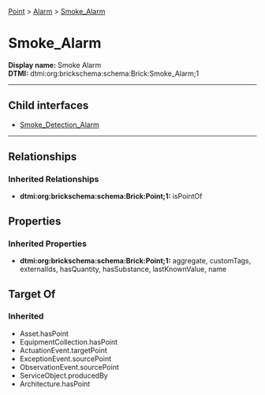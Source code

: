 [Point](../../Point.md) > [Alarm](../Alarm.md) > [Smoke_Alarm](#)
# Smoke_Alarm

**Display name:** Smoke Alarm<br />
**DTMI:** dtmi:org:brickschema:schema:Brick:Smoke_Alarm;1

---


## Child interfaces
* [Smoke_Detection_Alarm](Smoke_Detection_Alarm/Smoke_Detection_Alarm.md)

---
## Relationships
### Inherited Relationships
* **dtmi:org:brickschema:schema:Brick:Point;1:** isPointOf
## Properties
### Inherited Properties
* **dtmi:org:brickschema:schema:Brick:Point;1:** aggregate, customTags, externalIds, hasQuantity, hasSubstance, lastKnownValue, name
## Target Of
### Inherited
* Asset.hasPoint
* EquipmentCollection.hasPoint
* ActuationEvent.targetPoint
* ExceptionEvent.sourcePoint
* ObservationEvent.sourcePoint
* ServiceObject.producedBy
* Architecture.hasPoint

